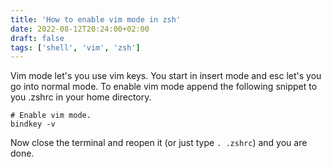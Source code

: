 ```yaml
---
title: 'How to enable vim mode in zsh'
date: 2022-08-12T20:24:00+02:00
draft: false
tags: ['shell', 'vim', 'zsh']
---
```


Vim mode let's you use vim keys. You start in insert mode and esc let's you go into normal mode. To enable vim mode append the following snippet to you .zshrc in your home directory.

```
# Enable vim mode.
bindkey -v
```

Now close the terminal and reopen it (or just type `. .zshrc`) and you are done.
